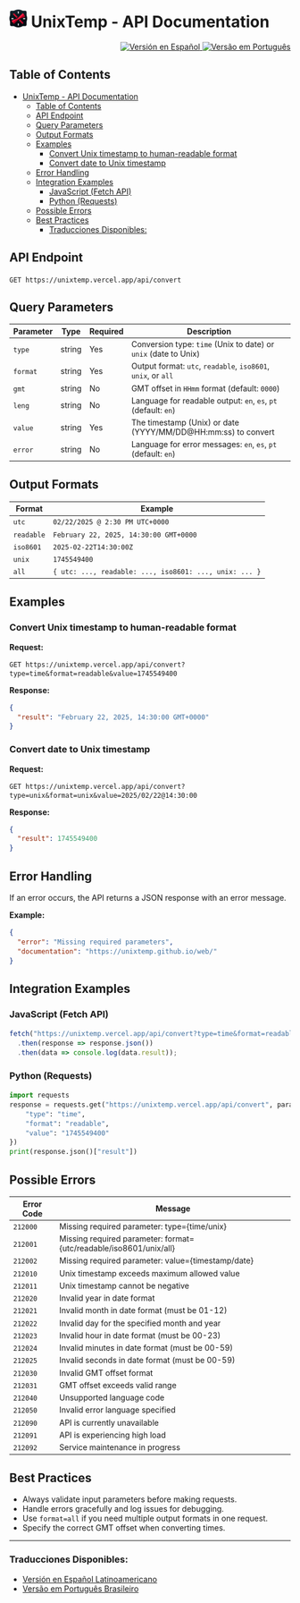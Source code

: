 # ![logo](/img/UnixTemp32.png) UnixTemp - API Documentation

<div align="end">
  <a href="README.es-latam.md">
    <img src="https://img.shields.io/badge/Versi%C3%B3n_en_Espa%C3%B1ol-009?style=for-the-badge&logo=googletranslate&logoColor=2af1f1" alt="Versión en Español">
  </a>
  <a href="README.pt-br.md">
    <img src="https://img.shields.io/badge/Vers%C3%A3o_em_Portugu%C3%AAs-009?style=for-the-badge&logo=googletranslate&logoColor=2af1f1" alt="Versão em Português">
  </a>
</div>

## Table of Contents

- [ UnixTemp - API Documentation](#-unixtemp---api-documentation)
  - [Table of Contents](#table-of-contents)
  - [API Endpoint](#api-endpoint)
  - [Query Parameters](#query-parameters)
  - [Output Formats](#output-formats)
  - [Examples](#examples)
    - [Convert Unix timestamp to human-readable format](#convert-unix-timestamp-to-human-readable-format)
    - [Convert date to Unix timestamp](#convert-date-to-unix-timestamp)
  - [Error Handling](#error-handling)
  - [Integration Examples](#integration-examples)
    - [JavaScript (Fetch API)](#javascript-fetch-api)
    - [Python (Requests)](#python-requests)
  - [Possible Errors](#possible-errors)
  - [Best Practices](#best-practices)
    - [Traducciones Disponibles:](#traducciones-disponibles)

## API Endpoint

`GET https://unixtemp.vercel.app/api/convert`

## Query Parameters

| Parameter | Type | Required | Description |
|-----------|------|----------|-------------|
| `type` | string | Yes | Conversion type: `time` (Unix to date) or `unix` (date to Unix) |
| `format` | string | Yes | Output format: `utc`, `readable`, `iso8601`, `unix`, or `all` |
| `gmt` | string | No | GMT offset in `HHmm` format (default: `0000`) |
| `leng` | string | No | Language for readable output: `en`, `es`, `pt` (default: `en`) |
| `value` | string | Yes | The timestamp (Unix) or date (YYYY/MM/DD@HH:mm:ss) to convert |
| `error` | string | No | Language for error messages: `en`, `es`, `pt` (default: `en`) |

## Output Formats

| Format | Example |
|--------|---------|
| `utc` | `02/22/2025 @ 2:30 PM UTC+0000` |
| `readable` | `February 22, 2025, 14:30:00 GMT+0000` |
| `iso8601` | `2025-02-22T14:30:00Z` |
| `unix` | `1745549400` |
| `all` | `{ utc: ..., readable: ..., iso8601: ..., unix: ... }` |

## Examples

### Convert Unix timestamp to human-readable format

**Request:**
```
GET https://unixtemp.vercel.app/api/convert?type=time&format=readable&value=1745549400
```

**Response:**
```json
{
  "result": "February 22, 2025, 14:30:00 GMT+0000"
}
```

### Convert date to Unix timestamp

**Request:**
```
GET https://unixtemp.vercel.app/api/convert?type=unix&format=unix&value=2025/02/22@14:30:00
```

**Response:**
```json
{
  "result": 1745549400
}
```

## Error Handling

If an error occurs, the API returns a JSON response with an error message.

**Example:**
```json
{
  "error": "Missing required parameters",
  "documentation": "https://unixtemp.github.io/web/"
}
```

## Integration Examples

### JavaScript (Fetch API)
```javascript
fetch("https://unixtemp.vercel.app/api/convert?type=time&format=readable&value=1745549400")
  .then(response => response.json())
  .then(data => console.log(data.result));
```

### Python (Requests)
```python
import requests
response = requests.get("https://unixtemp.vercel.app/api/convert", params={
    "type": "time",
    "format": "readable",
    "value": "1745549400"
})
print(response.json()["result"])
```

## Possible Errors

| Error Code | Message |
|------------|---------|
| `212000` | Missing required parameter: type={time/unix} |
| `212001` | Missing required parameter: format={utc/readable/iso8601/unix/all} |
| `212002` | Missing required parameter: value={timestamp/date} |
| `212010` | Unix timestamp exceeds maximum allowed value |
| `212011` | Unix timestamp cannot be negative |
| `212020` | Invalid year in date format |
| `212021` | Invalid month in date format (must be 01-12) |
| `212022` | Invalid day for the specified month and year |
| `212023` | Invalid hour in date format (must be 00-23) |
| `212024` | Invalid minutes in date format (must be 00-59) |
| `212025` | Invalid seconds in date format (must be 00-59) |
| `212030` | Invalid GMT offset format |
| `212031` | GMT offset exceeds valid range |
| `212040` | Unsupported language code |
| `212050` | Invalid error language specified |
| `212090` | API is currently unavailable |
| `212091` | API is experiencing high load |
| `212092` | Service maintenance in progress |

## Best Practices
- Always validate input parameters before making requests.
- Handle errors gracefully and log issues for debugging.
- Use `format=all` if you need multiple output formats in one request.
- Specify the correct GMT offset when converting times.

---

### Traducciones Disponibles:
- [Versión en Español Latinoamericano](README.es-latam.md)
- [Versão em Português Brasileiro](README.pt-br.md)

